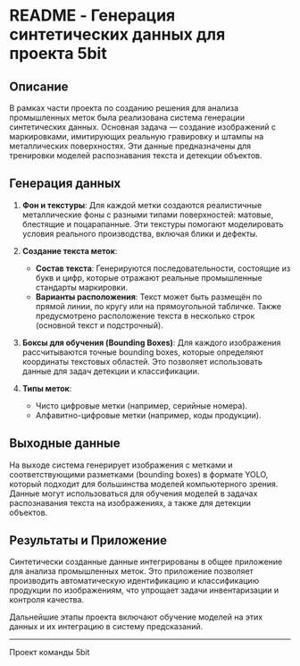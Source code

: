 # README - Генерация синтетических данных для проекта 5bit

## Описание

В рамках части проекта по созданию решения для анализа промышленных меток была реализована система генерации синтетических данных. Основная задача — создание изображений с маркировками, имитирующих реальную гравировку и штампы на металлических поверхностях. Эти данные предназначены для тренировки моделей распознавания текста и детекции объектов.

## Генерация данных

1. **Фон и текстуры**: Для каждой метки создаются реалистичные металлические фоны с разными типами поверхностей: матовые, блестящие и поцарапанные. Эти текстуры помогают моделировать условия реального производства, включая блики и дефекты.

2. **Создание текста меток**:
    - **Состав текста**: Генерируются последовательности, состоящие из букв и цифр, которые отражают реальные промышленные стандарты маркировки.
    - **Варианты расположения**: Текст может быть размещён по прямой линии, по кругу или на прямоугольной табличке. Также предусмотрено расположение текста в несколько строк (основной текст и подстрочный).

3. **Боксы для обучения (Bounding Boxes)**: Для каждого изображения рассчитываются точные bounding boxes, которые определяют координаты текстовых областей. Это позволяет использовать данные для задач детекции и классификации.

4. **Типы меток**:
    - Чисто цифровые метки (например, серийные номера).
    - Алфавитно-цифровые метки (например, коды продукции).

## Выходные данные

На выходе система генерирует изображения с метками и соответствующими разметками (bounding boxes) в формате YOLO, который подходит для большинства моделей компьютерного зрения. Данные могут использоваться для обучения моделей в задачах распознавания текста на изображениях, а также для детекции объектов.

## Результаты и Приложение

Синтетически созданные данные интегрированы в общее приложение для анализа промышленных меток. Это приложение позволяет производить автоматическую идентификацию и классификацию продукции по изображениям, что упрощает задачи инвентаризации и контроля качества.

Дальнейшие этапы проекта включают обучение моделей на этих данных и их интеграцию в систему предсказаний.

---

Проект команды 5bit
